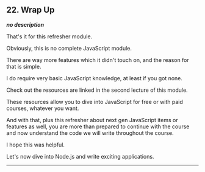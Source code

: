 ## 22. Wrap Up

<strong><em>no description</em></strong>

That's it for this refresher module. 

Obviously, this is no complete JavaScript module. 

There are way more features which it didn't touch on, and the reason for that is
simple. 

I do require very basic JavaScript knowledge, at least if you got none. 

Check out the resources are linked in the second lecture of this module. 

These resources allow you to dive into JavaScript for free or with paid courses,
whatever you want. 

And with that, plus this refresher about next gen JavaScript items or features
as well, you are more than prepared to continue with the course and now
understand the code we will write throughout the course. 

I hope this was helpful. 

Let's now dive into Node.js and write exciting applications. 

---